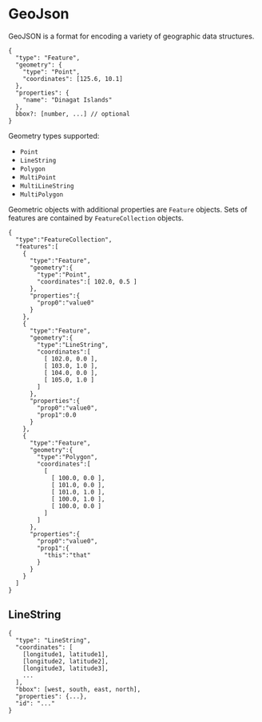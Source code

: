 # GeoJson

GeoJSON is a format for encoding a variety of geographic data structures.

```
{
  "type": "Feature",
  "geometry": {
    "type": "Point",
    "coordinates": [125.6, 10.1]
  },
  "properties": {
    "name": "Dinagat Islands"
  },
  bbox?: [number, ...] // optional
}
```

Geometry types supported:

- `Point`
- `LineString`
- `Polygon`
- `MultiPoint`
- `MultiLineString`
- `MultiPolygon`

Geometric objects with additional properties are `Feature` objects. Sets of
features are contained by `FeatureCollection` objects.

```
{
  "type":"FeatureCollection",
  "features":[
    {
      "type":"Feature",
      "geometry":{
        "type":"Point",
        "coordinates":[ 102.0, 0.5 ]
      },
      "properties":{
        "prop0":"value0"
      }
    },
    {
      "type":"Feature",
      "geometry":{
        "type":"LineString",
        "coordinates":[
          [ 102.0, 0.0 ],
          [ 103.0, 1.0 ],
          [ 104.0, 0.0 ],
          [ 105.0, 1.0 ]
        ]
      },
      "properties":{
        "prop0":"value0",
        "prop1":0.0
      }
    },
    {
      "type":"Feature",
      "geometry":{
        "type":"Polygon",
        "coordinates":[
          [
            [ 100.0, 0.0 ],
            [ 101.0, 0.0 ],
            [ 101.0, 1.0 ],
            [ 100.0, 1.0 ],
            [ 100.0, 0.0 ]
          ]
        ]
      },
      "properties":{
        "prop0":"value0",
        "prop1":{
          "this":"that"
        }
      }
    }
  ]
}
```

## LineString

```
{
  "type": "LineString",
  "coordinates": [
    [longitude1, latitude1],
    [longitude2, latitude2],
    [longitude3, latitude3],
    ...
  ],
  "bbox": [west, south, east, north],
  "properties": {...},
  "id": "..."
}
```
